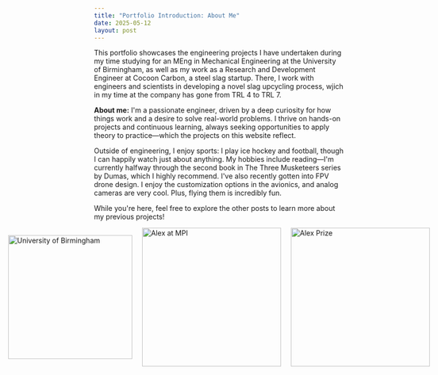 ```yaml
---
title: "Portfolio Introduction: About Me"
date: 2025-05-12
layout: post
---
```

This portfolio showcases the engineering projects I have undertaken during my time studying for an MEng in Mechanical Engineering at the University of Birmingham, as well as my work as a Research and Development Engineer at Cocoon Carbon, 
a steel slag startup. There, I work with engineers and scientists in developing a novel slag upcycling process, wjich in my time at the company has gone from TRL 4 to TRL 7.

<b>About me:</b>
I'm a passionate engineer, driven by a deep curiosity for how things work and a desire to solve real-world problems. 
I thrive on hands-on projects and continuous learning, always seeking opportunities to apply theory to practice—which the projects on this website reflect.

Outside of engineering, I enjoy sports: I play ice hockey and football, though I can happily watch just about anything.
My hobbies include reading—I'm currently halfway through the second book in The Three Musketeers series by Dumas, which I highly recommend. 
I've also recently gotten into FPV drone design. I enjoy the customization options in the avionics, and analog cameras are very cool. Plus, flying them is incredibly fun.

While you're here, feel free to explore the other posts to learn more about my previous projects!

<div style="display: flex; gap: 20px; align-items: center; justify-content: center;">
  <img src="https://alexdawes-01.github.io/AlexDawes-Engineering_Portfolio/assets/images/UOB-logo.PNG" alt="University of Birmingham" width="250" />
  <img src="https://alexdawes-01.github.io/AlexDawes-Engineering_Portfolio/assets/images/Alex_MPI.PNG" alt="Alex at MPI" width="280" />
  <img src="https://alexdawes-01.github.io/AlexDawes-Engineering_Portfolio/assets/images/Alex-Prize.PNG" alt="Alex Prize" width="280" />
</div>
